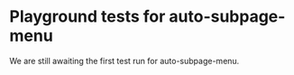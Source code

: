 # Playground tests for auto-subpage-menu
We are still awaiting the first test run for auto-subpage-menu.
